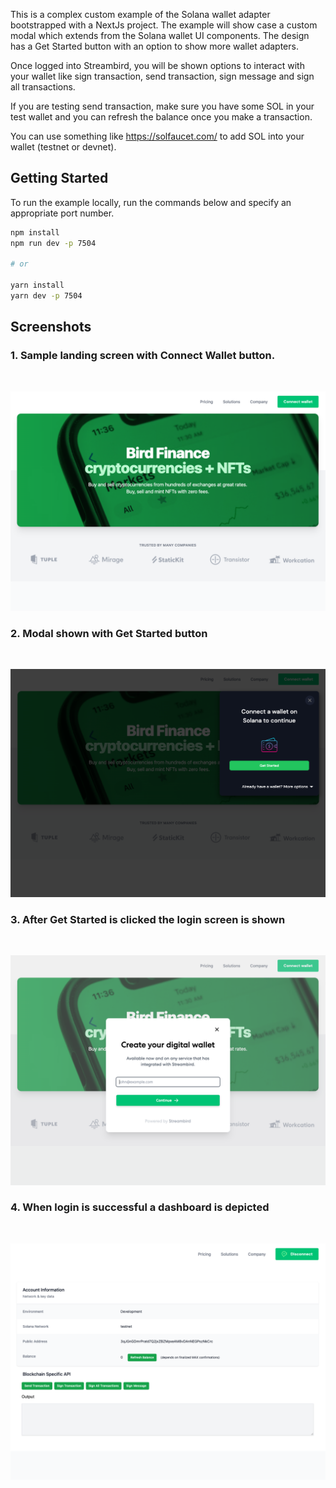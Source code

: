 This is a complex custom example of the Solana wallet adapter bootstrapped with a NextJs project. The example will show case a custom modal which extends from the Solana wallet UI components. The design has a Get Started button with an option to show more wallet adapters.

Once logged into Streambird, you will be shown options to interact with your wallet like sign transaction, send transaction, sign message and sign all transactions.

If you are testing send transaction, make sure you have some SOL in your test wallet and you can refresh the balance once you make a transaction. 

You can use something like https://solfaucet.com/ to add SOL into your wallet (testnet or devnet).

## Getting Started

To run the example locally, run the commands below and specify an appropriate port number.

```bash
npm install
npm run dev -p 7504

# or

yarn install
yarn dev -p 7504
```

## Screenshots

### 1. Sample landing screen with Connect Wallet button.
<br>

![Screenshot](./images/L1.png)

### 2. Modal shown with Get Started button
<br>

![Screenshot](./images/L2.png)

### 3. After Get Started is clicked the login screen is shown
<br>

![Screenshot](./images/L3.png)

### 4. When login is successful a dashboard is depicted 
<br>

![Screenshot](./images/L4.png)

